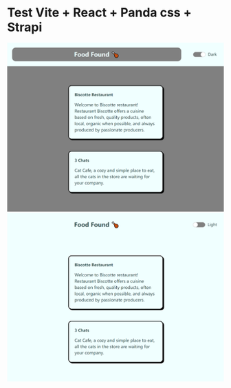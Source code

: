 # Test Vite + React + Panda css + Strapi

![screenshot](https://github.com/yilizzz/first-vite-panda-css-project/blob/main/screenshots/localhost_5173_d.png)
![screenshot](https://github.com/yilizzz/first-vite-panda-css-project/blob/main/screenshots/localhost_5173_l.png)

